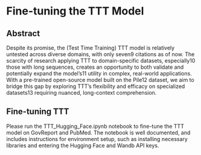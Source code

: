 # Fine-tuning the TTT Model

##   Abstract
Despite its promise, the (Test Time Training) TTT model is relatively untested across diverse domains, with only seven9
citations as of now. The scarcity of research applying TTT to domain-specific datasets, especially10
those with long sequences, creates an opportunity to both validate and potentially expand the model’s11
utility in complex, real-world applications. With a pre-trained open-source model built on the Pile12
dataset, we aim to bridge this gap by exploring TTT’s flexibility and efficacy on specialized datasets13
requiring nuanced, long-context comprehension.

## Fine-tuning TTT
Please run the TTT_Hugging_Face.ipynb notebook to fine-tune the TTT model on GovReport and PubMed. The notebook is well documented, and includes instructions for environment setup, such as installing necessary libraries and entering the Hugging Face and Wandb API keys.
